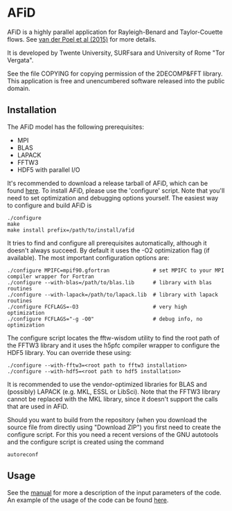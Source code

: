 AFiD
====
AFiD is a highly parallel application for Rayleigh-Benard and Taylor-Couette flows. 
See [van der Poel et al (2015)](http://dx.doi.org/10.1016/j.compfluid.2015.04.007)
for more details. 

It is developed by Twente University, SURFsara and University of Rome "Tor Vergata". 

See the file COPYING for copying permission of the 2DECOMP&FFT library.
This application is free and unencumbered software released into the public domain. 

Installation
------------
The AFiD model has the following prerequisites:

 * MPI
 * BLAS
 * LAPACK
 * FFTW3
 * HDF5 with parallel I/O 

It's recommended to download a release tarball of AFiD, which can be found ​[here](https://github.com/jdonners/afid/releases). To install AFiD, please 
use the 'configure' script. Note that you'll need to set optimization and debugging options yourself. 
The easiest way to configure and build AFiD is

```
./configure
make
make install prefix=/path/to/install/afid
```

It tries to find and configure all prerequisites automatically, although it doesn't always succeed. 
By default it uses the -O2 optimization flag (if available).
The most important configuration options are:

```
./configure MPIFC=mpif90.gfortran              # set MPIFC to your MPI compiler wrapper for Fortran
./configure --with-blas=/path/to/blas.lib      # library with blas routines
./configure --with-lapack=/path/to/lapack.lib  # library with lapack routines 
./configure FCFLAGS=-O3                        # very high optimization
./configure FCFLAGS="-g -O0"                   # debug info, no optimization
```

The configure script locates the fftw-wisdom utility to find the root path of the FFTW3 library and it uses the h5pfc compiler wrapper 
to configure the HDF5 library. You can override these using:

```
./configure --with-fftw3=<root path to fftw3 installation>
./configure --with-hdf5=<root path to hdf5 installation> 
```

It is recommended to use the vendor-optimized libraries for BLAS and (possibly) LAPACK (e.g. MKL, ESSL or LibSci). 
Note that the FFTW3 library cannot be replaced with the MKL library, since it doesn't support the calls that are used in AFiD.

Should you want to build from the repository (when you download the source file from directly using "Download ZIP") you first need to create the configure script. For this you need a recent versions of the GNU autotools and the configure script is created using the command 

```
autoreconf
```

Usage
-----
See the [manual](MANUAL.md) for more a description of the input parameters of the code. An example of the usage of the code can be found ​[here](https://github.com/jdonners/afid/tree/master/Example). 
